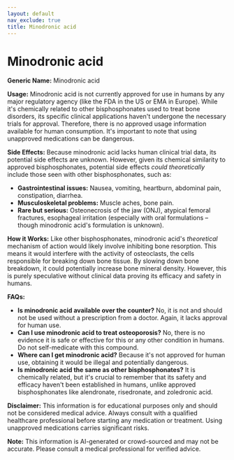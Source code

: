 ```yaml
---
layout: default
nav_exclude: true
title: Minodronic acid
---
```


# Minodronic acid

**Generic Name:** Minodronic acid

**Usage:**  Minodronic acid is not currently approved for use in humans by any major regulatory agency (like the FDA in the US or EMA in Europe).  While it's chemically related to other bisphosphonates used to treat bone disorders, its specific clinical applications haven't undergone the necessary trials for approval.  Therefore, there is no approved usage information available for human consumption.  It's important to note that using unapproved medications can be dangerous.

**Side Effects:** Because minodronic acid lacks human clinical trial data, its potential side effects are unknown. However, given its chemical similarity to approved bisphosphonates, potential side effects *could theoretically* include those seen with other bisphosphonates, such as:

* **Gastrointestinal issues:**  Nausea, vomiting, heartburn, abdominal pain, constipation, diarrhea.
* **Musculoskeletal problems:**  Muscle aches, bone pain.
* **Rare but serious:**  Osteonecrosis of the jaw (ONJ), atypical femoral fractures, esophageal irritation (especially with oral formulations – though minodronic acid's formulation is unknown).


**How it Works:**  Like other bisphosphonates, minodronic acid's *theoretical* mechanism of action would likely involve inhibiting bone resorption. This means it would interfere with the activity of osteoclasts, the cells responsible for breaking down bone tissue.  By slowing down bone breakdown, it could potentially increase bone mineral density.  However, this is purely speculative without clinical data proving its efficacy and safety in humans.


**FAQs:**

* **Is minodronic acid available over the counter?** No, it is not and should not be used without a prescription from a doctor.  Again, it lacks approval for human use.
* **Can I use minodronic acid to treat osteoporosis?**  No, there is no evidence it is safe or effective for this or any other condition in humans.  Do not self-medicate with this compound.
* **Where can I get minodronic acid?**  Because it's not approved for human use, obtaining it would be illegal and potentially dangerous.
* **Is minodronic acid the same as other bisphosphonates?** It is chemically related, but it's crucial to remember that its safety and efficacy haven't been established in humans, unlike approved bisphosphonates like alendronate, risedronate, and zoledronic acid.

**Disclaimer:** This information is for educational purposes only and should not be considered medical advice.  Always consult with a qualified healthcare professional before starting any medication or treatment.  Using unapproved medications carries significant risks.


**Note:** This information is AI-generated or crowd-sourced and may not be accurate. Please consult a medical professional for verified advice.